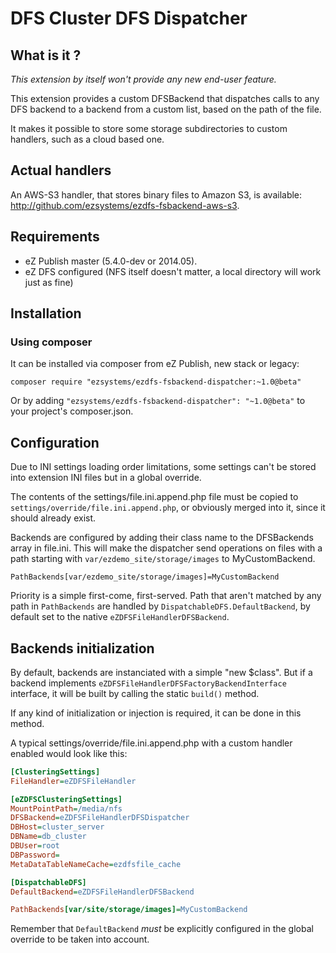 # DFS Cluster DFS Dispatcher

## What is it ?
*This extension by itself won't provide any new end-user feature.*

This extension provides a custom DFSBackend that dispatches calls to any DFS backend to a backend from a custom list,
based on the path of the file.

It makes it possible to store some storage subdirectories to custom handlers, such as a cloud based one.

## Actual handlers
An AWS-S3 handler, that stores binary files to Amazon S3, is available: http://github.com/ezsystems/ezdfs-fsbackend-aws-s3.

## Requirements
- eZ Publish master (5.4.0-dev or 2014.05).
- eZ DFS configured (NFS itself doesn't matter, a local directory will work just as fine)

## Installation

### Using composer
It can be installed via composer from eZ Publish, new stack or legacy:
```
composer require "ezsystems/ezdfs-fsbackend-dispatcher:~1.0@beta"
```
Or by adding `"ezsystems/ezdfs-fsbackend-dispatcher": "~1.0@beta"` to your project's composer.json.

## Configuration
Due to INI settings loading order limitations, some settings can't be stored into extension INI files but in a global override.

The contents of the settings/file.ini.append.php file must be copied to `settings/override/file.ini.append.php`, or
obviously merged into it, since it should already exist.

Backends are configured by adding their class name to the DFSBackends array in file.ini. This will make the dispatcher send
operations on files with a path starting with `var/ezdemo_site/storage/images` to MyCustomBackend.

```
PathBackends[var/ezdemo_site/storage/images]=MyCustomBackend
```

Priority is a simple first-come, first-served. Path that aren't matched by any path in `PathBackends` are handled by
`DispatchableDFS.DefaultBackend`, by default set to the native `eZDFSFileHandlerDFSBackend`.

## Backends initialization
By default, backends are instanciated with a simple "new $class". But if a backend implements
`eZDFSFileHandlerDFSFactoryBackendInterface` interface, it will be built by calling the static `build()` method.

If any kind of initialization or injection is required, it can be done in this method.

A typical settings/override/file.ini.append.php with a custom handler enabled would look like this:
```ini
[ClusteringSettings]
FileHandler=eZDFSFileHandler

[eZDFSClusteringSettings]
MountPointPath=/media/nfs
DFSBackend=eZDFSFileHandlerDFSDispatcher
DBHost=cluster_server
DBName=db_cluster
DBUser=root
DBPassword=
MetaDataTableNameCache=ezdfsfile_cache

[DispatchableDFS]
DefaultBackend=eZDFSFileHandlerDFSBackend

PathBackends[var/site/storage/images]=MyCustomBackend
```

Remember that `DefaultBackend` *must* be explicitly configured in the global override to be taken into account.
